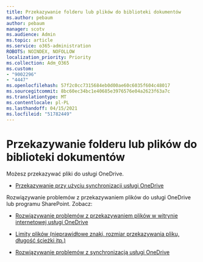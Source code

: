 ```yaml
---
title: Przekazywanie folderu lub plików do biblioteki dokumentów
ms.author: pebaum
author: pebaum
manager: scotv
ms.audience: Admin
ms.topic: article
ms.service: o365-administration
ROBOTS: NOINDEX, NOFOLLOW
localization_priority: Priority
ms.collection: Adm_O365
ms.custom:
- "9002296"
- "4447"
ms.openlocfilehash: 57f2c0cc7315684eb0d00ae60c6035f604c48017
ms.sourcegitcommit: 8bc60ec34bc1e40685e3976576e04a2623f63a7c
ms.translationtype: MT
ms.contentlocale: pl-PL
ms.lasthandoff: 04/15/2021
ms.locfileid: "51782449"
---
```

# <a name="upload-a-folder-or-files-to-a-document-library"></a>Przekazywanie folderu lub plików do biblioteki dokumentów

Możesz przekazywać pliki do usługi OneDrive.

- [Przekazywanie przy użyciu synchronizacji usługi OneDrive](https://support.office.com/article/sync-files-with-onedrive-in-windows-615391c4-2bd3-4aae-a42a-858262e42a49)

Rozwiązywanie problemów z przekazywaniem plików do usługi OneDrive lub programu SharePoint. Zobacz:

- [Rozwiązywanie problemów z przekazywaniem plików w witrynie internetowej usługi OneDrive](https://support.office.com/article/Fix-problems-uploading-files-on-the-OneDrive-website-9afcc4a0-e344-4bc9-9c9d-59d3e802247e)

- [Limity plików (nieprawidłowe znaki, rozmiar przekazywania pliku, długość ścieżki itp.)](https://support.office.com/article/invalid-file-names-and-file-types-in-onedrive-onedrive-for-business-and-sharepoint-64883a5d-228e-48f5-b3d2-eb39e07630fa)

- [Rozwiązywanie problemów z synchronizacją usługi OneDrive](https://support.office.com/article/Fix-OneDrive-sync-problems-83ab0d8a-8400-45b0-8dcf-dc8aa8a6bcf8)
